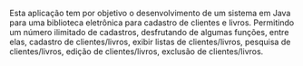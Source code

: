 Esta aplicação tem por objetivo o desenvolvimento de um sistema em Java para uma biblioteca eletrônica para cadastro de clientes e livros. Permitindo um número ilimitado de cadastros, desfrutando de algumas funções, entre elas, cadastro de clientes/livros, exibir listas de clientes/livros, pesquisa de clientes/livros, edição de clientes/livros, exclusão de clientes/livros.
